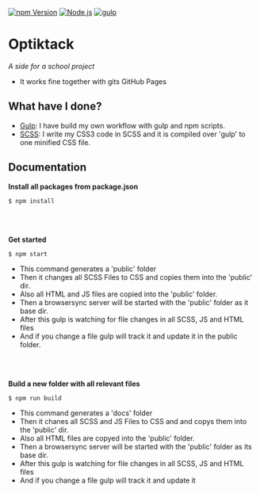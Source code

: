 [![npm Version][NPM VERSION BADGE]][NPM PAGE]
[![Node.js][NODE VERSION BADGE]][NODE PAGE]
[![gulp][GULP VERSION BADGE]][GULP PAGE]


# Optiktack
*A side for a school project*

- It works fine together with gits GitHub Pages

## What have I done?

- [Gulp](https://gulpjs.com/): I have build my own workflow with gulp and npm scripts.
- [SCSS](https://sass-lang.com/): I write my CSS3 code in SCSS and it is compiled over 'gulp' to one minified CSS file.


## Documentation

**Install all packages from package.json**

```
$ npm install
```

<br>
<br>

**Get started**

```
$ npm start
```

- This command generates a 'public' folder
- Then it changes all SCSS Files to CSS and copies them into the 'public' dir.
- Also all HTML and JS files are copied into the 'public' folder.
- Then a browsersync server will be started with the 'public' folder as it base dir.
- After this gulp is watching for file changes in all SCSS, JS and HTML files
- And if you change a file gulp will track it and update it in the public folder.

<br>
<br>

**Build a new folder with all relevant files**

```
$ npm run build
```

- This command generates a 'docs' folder
- Then it chanes all SCSS and JS Files to CSS and  and copys them into the 'public' dir.
- Also all HTML files are copyed into the 'public' folder.
- Then a browsersync server will be started with the 'public' folder as its base dir.
- After this gulp is watching for file changes in all SCSS, JS and HTML files
- And if you change a file gulp will track it and update it


[NODE PAGE]: https://nodejs.org/
[NODE VERSION BADGE]: https://img.shields.io/badge/node-v8.11.3-orange.svg
[NPM PAGE]: https://www.npmjs.com/
[NPM VERSION BADGE]: https://img.shields.io/badge/npm-6.4.1-green.svg
[GULP PAGE]: https://gulpjs.com/
[GULP VERSION BADGE]: https://img.shields.io/badge/gulp-4.0.0-blue.svg